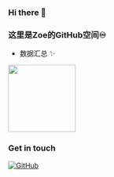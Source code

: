 ### Hi there 👋
### 这里是Zoe的GitHub空间♾

- 数据汇总 ✨

<img align="" height="137px" src="https://github-readme-stats.vercel.app/api?username=Zoezz3&hide_border=true&show_icons=true&include_all_commits=true&line_height=21&bg_color=0,EC6C6C,FFD479,FFFC79,73FA79&theme=graywhite&locale=cn" />


### Get in touch

[![GitHub](https://img.shields.io/badge/GitHub-grey?logo=github)](https://github.com/Zoezz3)


<!--
**Zoezz3/Zoezz3** is a ✨ _special_ ✨ repository because its `README.md` (this file) appears on your GitHub profile.
Here are some ideas to get you started:
- 🔭 I’m currently working on ...
- 🌱 I’m currently learning ...
- 👯 I’m looking to collaborate on ...
- 🤔 I’m looking for help with ...
- 💬 Ask me about ...
- 📫 How to reach me: ...
- 😄 Pronouns: ...
- ⚡ Fun fact: ...
https://github.com/anuraghazra/github-readme-stats/blob/master/themes/README.md
![Zoe's GitHub stats](https://github-readme-stats.vercel.app/api?username=Zoezz3&hide_title=true&hide_border=true&show_icons=true&include_all_commits=true&line_height=21&bg_color=0,EC6C6C,FFD479,FFFC79,73FA79&theme=graywhite&locale=cn)
![Anurag's GitHub stats](https://github-readme-stats.vercel.app/api?username=Zoezz3&show_icons=true&theme=radical)
-->
